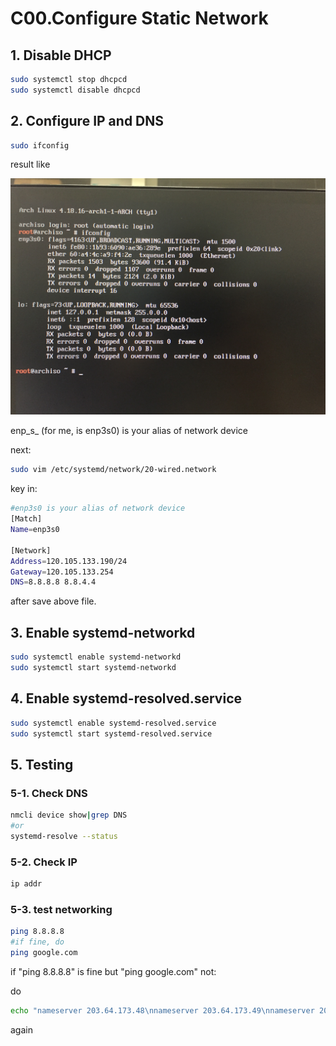# C00.Configure Static Network

## 1. Disable DHCP

```bash
sudo systemctl stop dhcpcd
sudo systemctl disable dhcpcd
```

## 2. Configure IP and DNS

```bash
sudo ifconfig
```

result like

![ipaddr_result_pic](image/ipaddr_result.jpg)

enp\_s\_ \(for me, is enp3s0\) is your alias of network device

next:

```bash
sudo vim /etc/systemd/network/20-wired.network
```

key in:

```bash
#enp3s0 is your alias of network device
[Match]
Name=enp3s0

[Network]
Address=120.105.133.190/24
Gateway=120.105.133.254
DNS=8.8.8.8 8.8.4.4
```

after save above file.

## 3. Enable systemd-networkd

```bash
sudo systemctl enable systemd-networkd
sudo systemctl start systemd-networkd
```

## 4. Enable systemd-resolved.service

```bash
sudo systemctl enable systemd-resolved.service
sudo systemctl start systemd-resolved.service
```

## 5. Testing

### 5-1. Check DNS

```bash
nmcli device show|grep DNS
#or
systemd-resolve --status
```

### 5-2. Check IP

```bash
ip addr
```

### 5-3. test networking

```bash
ping 8.8.8.8
#if fine, do
ping google.com
```

if "ping 8.8.8.8" is fine but "ping google.com" not:

do

```bash
echo "nameserver 203.64.173.48\nnameserver 203.64.173.49\nnameserver 203.8.8.8\n" > /etc/resolv.conf
```

again
